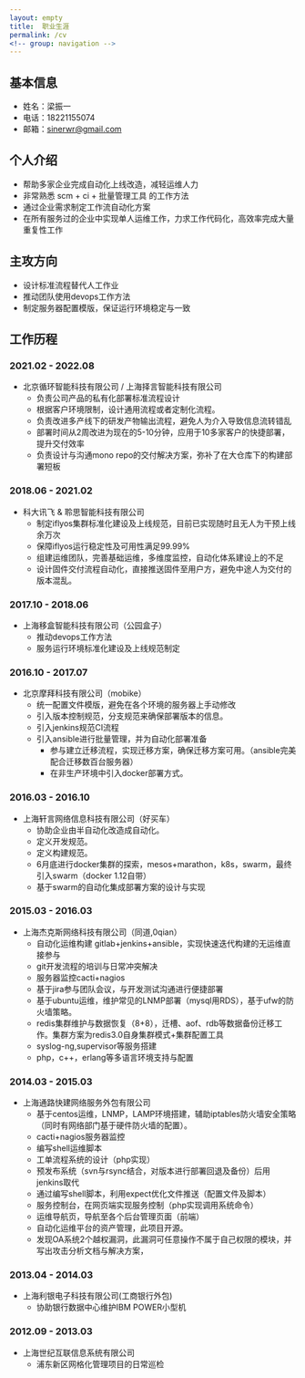 ```yaml
---
layout: empty
title:  职业生涯
permalink: /cv
<!-- group: navigation -->
---
```


## 基本信息
- 姓名：梁振一
- 电话：18221155074
- 邮箱：<sinerwr@gmail.com>

## 个人介绍
- 帮助多家企业完成自动化上线改造，减轻运维人力
- 非常熟悉 scm + ci + 批量管理工具 的工作方法
- 通过企业需求制定工作流自动化方案
- 在所有服务过的企业中实现单人运维工作，力求工作代码化，高效率完成大量重复性工作

## 主攻方向
- 设计标准流程替代人工作业
- 推动团队使用devops工作方法
- 制定服务器配置模版，保证运行环境稳定与一致

## 工作历程

### 2021.02 - 2022.08
- 北京循环智能科技有限公司 / 上海择言智能科技有限公司
  - 负责公司产品的私有化部署标准流程设计
  - 根据客户环境限制，设计通用流程或者定制化流程。
  - 负责改进多产线下的研发产物输出流程，避免人为介入导致信息流转错乱
  - 部署时间从2周改进为现在的5-10分钟，应用于10多家客户的快捷部署，提升交付效率
  - 负责设计与沟通mono repo的交付解决方案，弥补了在大仓库下的构建部署短板

### 2018.06 - 2021.02
- 科大讯飞 & 聆思智能科技有限公司
  - 制定iflyos集群标准化建设及上线规范，目前已实现随时且无人为干预上线余万次
  - 保障iflyos运行稳定性及可用性满足99.99%
  - 组建运维团队，完善基础运维，多维度监控，自动化体系建设上的不足
  - 设计固件交付流程自动化，直接推送固件至用户方，避免中途人为交付的版本混乱。
  
### 2017.10 - 2018.06
- 上海移盒智能科技有限公司（公园盒子）
  - 推动devops工作方法
  - 服务运行环境标准化建设及上线规范制定

### 2016.10 - 2017.07
- 北京摩拜科技有限公司（mobike）
  - 统一配置文件模版，避免在各个环境的服务器上手动修改
  - 引入版本控制规范，分支规范来确保部署版本的信息。
  - 引入jenkins规范CI流程
  - 引入ansible进行批量管理，并为自动化部署准备
	- 参与建立迁移流程，实现迁移方案，确保迁移方案可用。（ansible完美配合迁移数百台服务器）
	- 在非生产环境中引入docker部署方式。

### 2016.03 - 2016.10
- 上海轩言网络信息科技有限公司（好买车）
  - 协助企业由半自动化改造成自动化。
  - 定义开发规范。
  - 定义构建规范。
  - 6月底进行docker集群的探索，mesos+marathon，k8s，swarm，最终引入swarm（docker 1.12自带）
  - 基于swarm的自动化集成部署方案的设计与实现

### 2015.03 - 2016.03
- 上海杰克斯网络科技有限公司（同道,0qian）
  - 自动化运维构建 gitlab+jenkins+ansible，实现快速迭代构建的无运维直接参与
  - git开发流程的培训与日常冲突解决
  - 服务器监控cacti+nagios
  - 基于jira参与团队会议，与开发测试沟通进行便捷部署
  - 基于ubuntu运维，维护常见的LNMP部署（mysql用RDS），基于ufw的防火墙策略。
  - redis集群维护与数据恢复（8+8），迁槽、aof、rdb等数据备份迁移工作。集群方案为redis3.0自身集群模式+集群配置工具
  - syslog-ng,supervisor等服务搭建
  - php，c++，erlang等多语言环境支持与配置

### 2014.03 - 2015.03
- 上海通路快建网络服务外包有限公司
  - 基于centos运维，LNMP，LAMP环境搭建，辅助iptables防火墙安全策略（同时有网络部门基于硬件防火墙的配置）。
  - cacti+nagios服务器监控
  - 编写shell运维脚本
  - 工单流程系统的设计（php实现）
  - 预发布系统（svn与rsync结合，对版本进行部署回退及备份）后用jenkins取代
  - 通过编写shell脚本，利用expect优化文件推送（配置文件及脚本）
  - 服务控制台，在网页端实现服务控制（php实现调用系统命令）
  - 运维导航页，导航至各个后台管理页面（前端）
  - 自动化运维平台的资产管理，此项目开源。
  - 发现OA系统2个越权漏洞，此漏洞可任意操作不属于自己权限的模块，并写出攻击分析文档与解决方案，

### 2013.04 - 2014.03
- 上海利银电子科技有限公司(工商银行外包)
  - 协助银行数据中心维护IBM POWER小型机

### 2012.09 - 2013.03
- 上海世纪互联信息系统有限公司
  - 浦东新区网格化管理项目的日常巡检